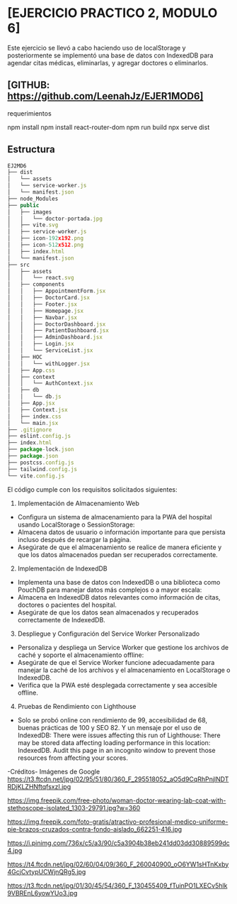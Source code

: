 # [EJERCICIO PRACTICO 2, MODULO 6]

Este ejercicio se llevó a cabo haciendo uso de localStorage y posteriormente se implementó una base de datos con IndexedDB para agendar citas médicas, eliminarlas, y agregar doctores o eliminarlos.

## [GITHUB: https://github.com/LeenahJz/EJER1MOD6]

requerimientos

npm install
npm install react-router-dom
npm run build
npx serve dist

## Estructura

```js
EJ2MD6
├── dist
│   └── assets
│   └── service-worker.js
│   └── manifest.json
├── node_Modules
├── public
│   ├── images
│   │   └── doctor-portada.jpg
│   ├── vite.svg
│   ├── service-worker.js
│   ├── icon-192x192.png
│   ├── icon-512x512.png
│   ├── index.html
│   └── manifest.json
├── src
│   ├── assets
│   │   └── react.svg
│   ├── components
│   │   ├── AppointmentForm.jsx
│   │   ├── DoctorCard.jsx
│   │   ├── Footer.jsx
│   │   ├── Homepage.jsx
│   │   ├── Navbar.jsx
│   │   ├── DoctorDashboard.jsx
│   │   ├── PatientDashboard.jsx
│   │   ├── AdminDashboard.jsx
│   │   ├── Login.jsx
│   │   └── ServiceList.jsx
│   ├── HOC
│   │   └── withLogger.jsx
│   ├── App.css
│   ├── context
│   │   └── AuthContext.jsx
│   ├── db
│   │   └── db.js
│   ├── App.jsx
│   ├── Context.jsx
│   ├── index.css
│   └── main.jsx
├── .gitignore
├── eslint.config.js
├── index.html
├── package-lock.json
├── package.json
├── postcss.config.js
├── tailwind.config.js
└── vite.config.js
```

El código cumple con los requisitos solicitados siguientes:

1. Implementación de Almacenamiento Web
- Configura un sistema de almacenamiento para la PWA del hospital usando
LocalStorage o SessionStorage:
- Almacena datos de usuario o información importante para que persista incluso
después de recargar la página.
- Asegúrate de que el almacenamiento se realice de manera eficiente y que los
datos almacenados puedan ser recuperados correctamente.

2. Implementación de IndexedDB 
- Implementa una base de datos con IndexedDB o una biblioteca como PouchDB para
manejar datos más complejos o a mayor escala:
- Almacena en IndexedDB datos relevantes como información de citas, doctores
o pacientes del hospital.
- Asegúrate de que los datos sean almacenados y recuperados correctamente de
IndexedDB.

3. Despliegue y Configuración del Service Worker Personalizado
- Personaliza y despliega un Service Worker que gestione los archivos de caché y
soporte el almacenamiento offline:
- Asegúrate de que el Service Worker funcione adecuadamente para manejar la
caché de los archivos y el almacenamiento en LocalStorage o IndexedDB.
- Verifica que la PWA esté desplegada correctamente y sea accesible offline.

4. Pruebas de Rendimiento con Lighthouse
- Solo se probó online con rendimiento de 99, accesibilidad de 68, buenas prácticas de 100 y SEO 82.
Y un mensaje por el uso de IndexedDB: 
There were issues affecting this run of Lighthouse:
There may be stored data affecting loading performance in this location: IndexedDB. Audit this page in an incognito window to prevent those resources from affecting your scores.

-Créditos-
Imágenes de Google
https://t3.ftcdn.net/jpg/02/95/51/80/360_F_295518052_aO5d9CqRhPnjlNDTRDjKLZHNftqfsxzI.jpg

https://img.freepik.com/free-photo/woman-doctor-wearing-lab-coat-with-stethoscope-isolated_1303-29791.jpg?w=360

https://img.freepik.com/foto-gratis/atractivo-profesional-medico-uniforme-pie-brazos-cruzados-contra-fondo-aislado_662251-416.jpg

https://i.pinimg.com/736x/c5/a3/90/c5a3904b38eb241dd03dd30889599dc4.jpg

https://t4.ftcdn.net/jpg/02/60/04/09/360_F_260040900_oO6YW1sHTnKxby4GcjCvtypUCWjnQRg5.jpg

https://t3.ftcdn.net/jpg/01/30/45/54/360_F_130455409_fTuinPO1LXECv5hlk9VBREnL6yowYUo3.jpg

